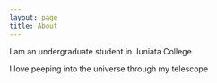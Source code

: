 ```yaml
---
layout: page
title: About
---
```


<p class="message">
  I am an undergraduate student in Juniata College
</p>

I love peeping into the universe through my telescope
